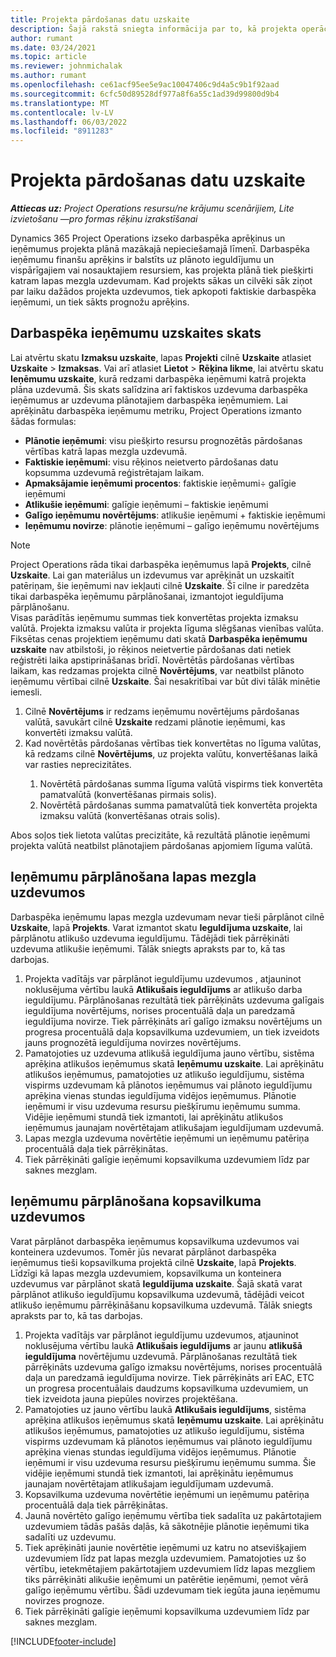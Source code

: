 ```yaml
---
title: Projekta pārdošanas datu uzskaite
description: Šajā rakstā sniegta informācija par to, kā projekta operācijas izseko progresu attiecībā pret projekta darba ieņēmumiem.
author: rumant
ms.date: 03/24/2021
ms.topic: article
ms.reviewer: johnmichalak
ms.author: rumant
ms.openlocfilehash: ce61acf95ee5e9ac10047406c9d4a5c9b1f92aad
ms.sourcegitcommit: 6cfc50d89528df977a8f6a55c1ad39d99800d9b4
ms.translationtype: MT
ms.contentlocale: lv-LV
ms.lasthandoff: 06/03/2022
ms.locfileid: "8911283"
---
```

# <a name="project-sales-tracking"></a>Projekta pārdošanas datu uzskaite

_**Attiecas uz:** Project Operations resursu/ne krājumu scenārijiem, Lite izvietošanu —pro formas rēķinu izrakstīšanai_

Dynamics 365 Project Operations izseko darbaspēka aprēķinus un ieņēmumus projekta plānā mazākajā nepieciešamajā līmenī. Darbaspēka ieņēmumu finanšu aprēķins ir balstīts uz plānoto ieguldījumu un vispārīgajiem vai nosauktajiem resursiem, kas projekta plānā tiek piešķirti katram lapas mezgla uzdevumam. Kad projekts sākas un cilvēki sāk ziņot par laiku dažādos projekta uzdevumos, tiek apkopoti faktiskie darbaspēka ieņēmumi, un tiek sākts prognožu aprēķins.

## <a name="labor-revenue-tracking-view"></a>Darbaspēka ieņēmumu uzskaites skats

Lai atvērtu skatu **Izmaksu uzskaite**, lapas **Projekti** cilnē **Uzskaite** atlasiet **Uzskaite** > **Izmaksas**. Vai arī atlasiet **Lietot** > **Rēķina likme**, lai atvērtu skatu **Ieņēmumu uzskaite**, kurā redzami darbaspēka ieņēmumi katrā projekta plāna uzdevumā. Šis skats salīdzina arī faktiskos uzdevuma darbaspēka ieņēmumus ar uzdevuma plānotajiem darbaspēka ieņēmumiem. Lai aprēķinātu darbaspēka ieņēmumu metriku, Project Operations izmanto šādas formulas:

- **Plānotie ieņēmumi**: visu piešķirto resursu prognozētās pārdošanas vērtības katrā lapas mezgla uzdevumā.
- **Faktiskie ieņēmumi**: visu rēķinos neietverto pārdošanas datu kopsumma uzdevumā reģistrētajam laikam.
- **Apmaksājamie ieņēmumi procentos**: faktiskie ieņēmumi÷ galīgie ieņēmumi
- **Atlikušie ieņēmumi**: galīgie ieņēmumi – faktiskie ieņēmumi
- **Galīgo ieņēmumu novērtējums**: atlikušie ieņēmumi + faktiskie ieņēmumi
- **Ieņēmumu novirze**: plānotie ieņēmumi – galīgo ieņēmumu novērtējums


> [!NOTE]
> Project Operations rāda tikai darbaspēka ieņēmumus lapā **Projekts**, cilnē **Uzskaite**. Lai gan materiālus un izdevumus var aprēķināt un uzskaitīt patēriņam, šie ieņēmumi nav iekļauti cilnē **Uzskaite**. Šī cilne ir paredzēta tikai darbaspēka ieņēmumu pārplānošanai, izmantojot ieguldījuma pārplānošanu.  
> Visas parādītās ieņēmumu summas tiek konvertētas projekta izmaksu valūtā. Projekta izmaksu valūta ir projekta līguma slēgšanas vienības valūta. Fiksētas cenas projektiem ieņēmumu dati skatā **Darbaspēka ieņēmumu uzskaite** nav atbilstoši, jo rēķinos neietvertie pārdošanas dati netiek reģistrēti laika apstiprināšanas brīdī.
> Novērtētās pārdošanas vērtības laikam, kas redzamas projekta cilnē **Novērtējums**, var neatbilst plānoto ieņēmumu vērtībai cilnē **Uzskaite**. Šai nesakritībai var būt divi tālāk minētie iemesli.
><ol>
   ><li> Cilnē <b>Novērtējums</b> ir redzams ieņēmumu novērtējums pārdošanas valūtā, savukārt cilnē <b>Uzskaite</b> redzami plānotie ieņēmumi, kas konvertēti izmaksu valūtā. </li>
   ><li> Kad novērtētās pārdošanas vērtības tiek konvertētas no līguma valūtas, kā redzams cilnē <b>Novērtējums</b>, uz projekta valūtu, konvertēšanas laikā var rasties neprecizitātes. </li>
><ol>
><li> Novērtētā pārdošanas summa līguma valūtā vispirms tiek konvertēta pamatvalūtā (konvertēšanas pirmais solis).</li>
><li> Novērtētā pārdošanas summa pamatvalūtā tiek konvertēta projekta izmaksu valūtā (konvertēšanas otrais solis). </li>
></ol>
></ol>
> Abos soļos tiek lietota valūtas precizitāte, kā rezultātā plānotie ieņēmumi projekta valūtā neatbilst plānotajiem pārdošanas apjomiem līguma valūtā.
   

## <a name="reprojecting-revenues-on-leaf-node-tasks"></a>Ieņēmumu pārplānošana lapas mezgla uzdevumos

Darbaspēka ieņēmumu lapas mezgla uzdevumam nevar tieši pārplānot cilnē **Uzskaite**, lapā **Projekts**. Varat izmantot skatu **Ieguldījuma uzskaite**, lai pārplānotu atlikušo uzdevuma ieguldījumu. Tādējādi tiek pārrēķināti uzdevuma atlikušie ieņēmumi. Tālāk sniegts apraksts par to, kā tas darbojas.

1. Projekta vadītājs var pārplānot ieguldījumu uzdevumos , atjauninot noklusējuma vērtību laukā **Atlikušais ieguldījums** ar atlikušo darba ieguldījumu. Pārplānošanas rezultātā tiek pārrēķināts uzdevuma galīgais ieguldījuma novērtējums, norises procentuālā daļa un paredzamā ieguldījuma novirze. Tiek pārrēķināts arī galīgo izmaksu novērtējums un progresa procentuālā daļa kopsavilkuma uzdevumiem, un tiek izveidots jauns prognozētā ieguldījuma novirzes novērtējums.
2. Pamatojoties uz uzdevuma atlikušā ieguldījuma jauno vērtību, sistēma aprēķina atlikušos ieņēmumus skatā **Ieņēmumu uzskaite**. Lai aprēķinātu atlikušos ieņēmumus, pamatojoties uz atlikušo ieguldījumu, sistēma vispirms uzdevumam kā plānotos ieņēmumus vai plānoto ieguldījumu aprēķina vienas stundas ieguldījuma vidējos ieņēmumus. Plānotie ieņēmumi ir visu uzdevuma resursu piešķīrumu ieņēmumu summa. Vidējie ieņēmumi stundā tiek izmantoti, lai aprēķinātu atlikušos ieņēmumus jaunajam novērtētajam atlikušajam ieguldījumam uzdevumā.
3. Lapas mezgla uzdevuma novērtētie ieņēmumi un ieņēmumu patēriņa procentuālā daļa tiek pārrēķinātas.
4. Tiek pārrēķināti galīgie ieņēmumi kopsavilkuma uzdevumiem līdz par saknes mezglam.

## <a name="reprojecting-revenues-on-summary-tasks"></a>Ieņēmumu pārplānošana kopsavilkuma uzdevumos

Varat pārplānot darbaspēka ieņēmumus kopsavilkuma uzdevumos vai konteinera uzdevumos. Tomēr jūs nevarat pārplānot darbaspēka ieņēmumus tieši kopsavilkuma projektā cilnē **Uzskaite**, lapā **Projekts**. Līdzīgi kā lapas mezgla uzdevumiem, kopsavilkuma un konteinera uzdevumus var pārplānot skatā **Ieguldījuma uzskaite**. Šajā skatā varat pārplānot atlikušo ieguldījumu kopsavilkuma uzdevumā, tādējādi veicot atlikušo ieņēmumu pārrēķināšanu kopsavilkuma uzdevumā. Tālāk sniegts apraksts par to, kā tas darbojas.

1. Projekta vadītājs var pārplānot ieguldījumu uzdevumos, atjauninot noklusējuma vērtību laukā **Atlikušais ieguldījums** ar jaunu **atlikušā ieguldījuma** novērtējumu uzdevumā. Pārplānošanas rezultātā tiek pārrēķināts uzdevuma galīgo izmaksu novērtējums, norises procentuālā daļa un paredzamā ieguldījuma novirze. Tiek pārrēķināts arī EAC, ETC un progresa procentuālais daudzums kopsavilkuma uzdevumiem, un tiek izveidota jauna piepūles novirzes projektēšana.
2. Pamatojoties uz jauno vērtību laukā **Atlikušais ieguldījums**, sistēma aprēķina atlikušos ieņēmumus skatā **Ieņēmumu uzskaite**. Lai aprēķinātu atlikušos ieņēmumus, pamatojoties uz atlikušo ieguldījumu, sistēma vispirms uzdevumam kā plānotos ieņēmumus vai plānoto ieguldījumu aprēķina vienas stundas ieguldījuma vidējos ieņēmumus. Plānotie ieņēmumi ir visu uzdevuma resursu piešķīrumu ieņēmumu summa. Šie vidējie ieņēmumi stundā tiek izmantoti, lai aprēķinātu ieņēmumus jaunajam novērtētajam atlikušajam ieguldījumam uzdevumā.
3. Kopsavilkuma uzdevuma novērtētie ieņēmumi un ieņēmumu patēriņa procentuālā daļa tiek pārrēķinātas.
4. Jaunā novērtēto galīgo ieņēmumu vērtība tiek sadalīta uz pakārtotajiem uzdevumiem tādās pašās daļās, kā sākotnējie plānotie ieņēmumi tika sadalīti uz uzdevumu.
5. Tiek aprēķināti jaunie novērtētie ieņēmumi uz katru no atsevišķajiem uzdevumiem līdz pat lapas mezgla uzdevumiem. Pamatojoties uz šo vērtību, ietekmētajiem pakārtotajiem uzdevumiem līdz lapas mezgliem tiks pārrēķināti alikušie ieņēmumi un patērētie ieņēmumi, ņemot vērā galīgo ieņēmumu vērtību. Šādi uzdevumam tiek iegūta jauna ieņēmumu novirzes prognoze. 
6. Tiek pārrēķināti galīgie ieņēmumi kopsavilkuma uzdevumiem līdz par saknes mezglam.


[!INCLUDE[footer-include](../includes/footer-banner.md)]

